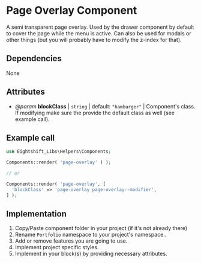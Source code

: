 # Page Overlay Component

A semi transparent page overlay. Used by the drawer component by default to cover the page while the menu is active. Can also be used for modals or other things (but you will probably have to modify the z-index for that).

## Dependencies

None

## Attributes

* _@param_ **blockClass** | `string` | default: `"hamburger"` | Component's class. If modifying make sure the provide the default class as well (see example call).

## Example call

```php
use Eightshift_Libs\Helpers\Components;

Components::render( 'page-overlay' ) );

// or

Components::render( 'page-overlay', [
  'blockClass' => 'page-overlay page-overlay--modifier',
] );
```

## Implementation

1. Copy/Paste component folder in your project (if it's not already there)
2. Rename `Portfolio` namespace to your project's namespace..
3. Add or remove features you are going to use.
4. Implement project specific styles.
5. Implement in your block(s) by providing necessary attributes.
